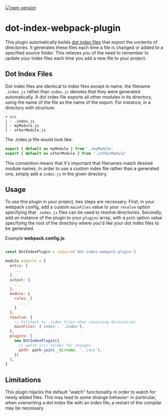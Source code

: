 [![npm version](https://badge.fury.io/js/dot-index-webpack-plugin.svg)](https://badge.fury.io/js/dot-index-webpack-plugin)

# dot-index-webpack-plugin

This plugin automatically builds [dot index files](#dot-index-files) that export the contents of directories. It generates these files each time a file is changed or added to a specified source folder. This relieves you of the need to remember to update your index files each time you add a new file to your project.

## Dot Index Files

Dot index files are identical to index files except in name: the filename `.index.js` rather than `index.js` denotes that they were generated automatically. A dot index file exports all other modules in its directory, using the name of the file as the name of the export. For instance, in a directory with structure:

```
+ src
| - .index.js
| - myModule.js
| - otherModule.js
```

The .index.js file would look like:

```js
export { default as myModule } from './myModule'
export { default as otherModule } from './otherModule'
```

This convention means that it's important that filenames match desired module names. In order to use a custom index file rather than a generated one, simply add a `index.js` in the given directory.

## Usage

To use this plugin in your project, two steps are necessary. First, in your webpack config, add a custom `mainFiles` value to your `resolve` option specifying that `.index.js` files can be used to resolve directories. Secondly, add an instance of the plugin to your `plugins` array, with a `path` option value specifying the root of the directory where you'd like your dot index files to be generated.

Example **webpack.config.js**:

```js

const DotIndexPlugin = require('dot-index-webpack-plugin')

module.exports = {
  entry: [
    ...
  ],
  output: {
    ...
  },
  module: {
    rules: [
      ...
    ]
  },
  resolve: {
    // Fallback to .index files when resolving directories
    mainFiles: ['index', '.index'], 
  },
  plugins: [
    new DotIndexPlugin({
      // watch src/ folder for changes
      path: path.join(__dirname, '../src'),
    })
  ],
}
```

## Limitations

This plugin hijacks the default "watch" functionality in order to watch for newly added files.
This may lead to some strange behavior- in particular, when overwriting a dot index file with an index file, a restart of the compilar may be necessary.

